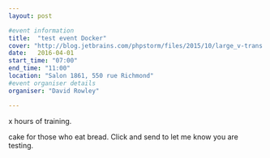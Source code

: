 ```yaml
---
layout: post

#event information
title:  "test event Docker"
cover: "http://blog.jetbrains.com/phpstorm/files/2015/10/large_v-trans.png"
date:   2016-04-01
start_time: "07:00"
end_time: "11:00"
location: "Salon 1861, 550 rue Richmond"
#event organiser details
organiser: "David Rowley"

---
```


x hours of training.

cake for those who eat bread.
Click and send to let me know you are testing.

